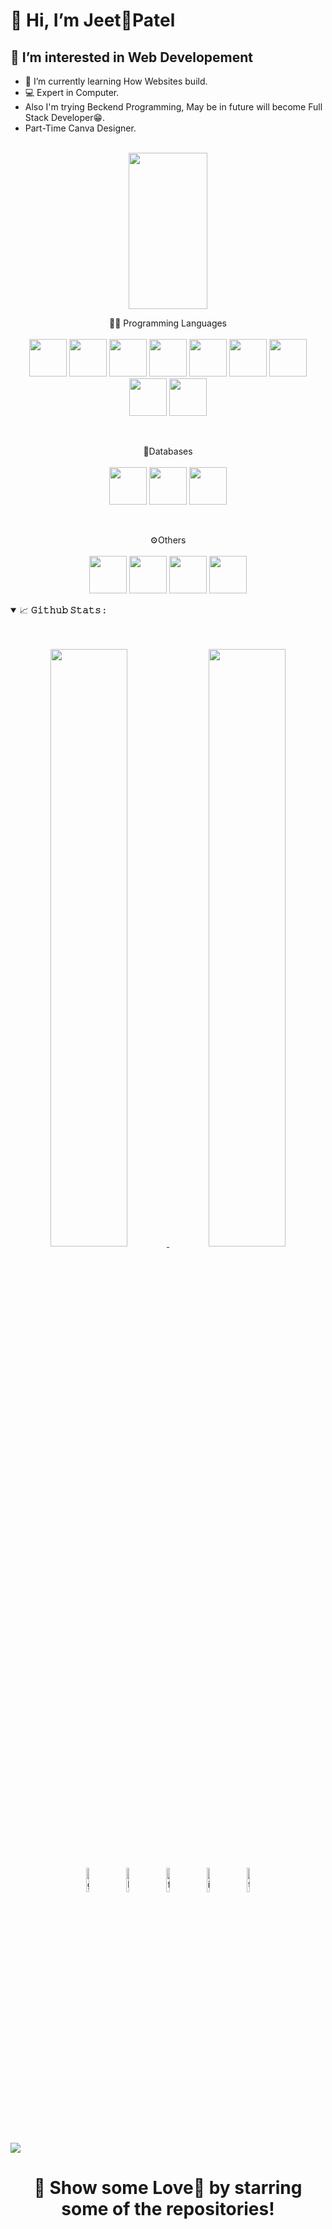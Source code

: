 <h1>👋 Hi, I’m Jeet💙Patel</h1>

## 👀 I’m interested in Web Developement
- 🌱 I’m currently learning How Websites build.
- 💻 Expert in Computer. 
- Also I'm trying Beckend Programming, May be in future will become Full Stack Developer😁.
- Part-Time Canva Designer. 
<br>
<div align="center">
	<img src="https://github.com/jeet404/jeet404/blob/main/src/coder.gif" width="50%" height="250" />
</div>

<p align="center">
👨‍💻 Programming Languages<br><br>
<code><img width="60" height="60" src="https://github.com/jeet404/jeet404/blob/main/src/html.png"/></code>
<code><img width="60" height="60" src="https://github.com/jeet404/jeet404/blob/main/src/css.png"/></code>
<code><img width="60" height="60" src="https://github.com/jeet404/jeet404/blob/main/src/js.png"/></code>
<code><img width="60" height="60" src="https://github.com/jeet404/jeet404/blob/main/src/php.png"/></code>
<code><img width="60" height="60" src="https://github.com/jeet404/jeet404/blob/main/src/python.png"/></code>
<code><img width="60" height="60" src="https://github.com/jeet404/jeet404/blob/main/src/c%23.png"/></code>
<code><img width="60" height="60" src="https://github.com/jeet404/jeet404/blob/main/src/java.png"/></code>
<code><img width="60" height="60" src="https://github.com/jeet404/jeet404/blob/main/src/cpp.png"/></code>
<code><img width="60" height="60" src="https://github.com/jeet404/jeet404/blob/main/src/clang.png"/></code>
</p>
<br>
<p align="center">
💾Databases<br><br>
<code><img width="60" height="60" src="https://github.com/jeet404/jeet404/blob/main/src/mysql.png"/></code>
<code><img width="60" height="60" src="https://github.com/jeet404/jeet404/blob/main/src/sql.png"/></code>
<code><img width="60" height="60" src="https://github.com/jeet404/jeet404/blob/main/src/msaccess.png"/></code>
</p>
<br/>
<p align="center">
⚙️Others<br><br>
<code><img width="60" height="60" src="https://github.com/jeet404/jeet404/blob/main/src/git.png"/></code>
<code><img width="60" height="60" src="https://github.com/jeet404/jeet404/blob/main/src/linux.png"/></code>
<code><img width="60" height="60" src="https://github.com/jeet404/jeet404/blob/main/src/canva.png"/></code>
<code><img width="60" height="60" src="https://github.com/jeet404/jeet404/blob/main/src/msoffice.png"/></code>
<br/>

<details open="">
<summary>
  <g-emoji class="g-emoji" alias="chart_with_upwards_trend" fallback-src="https://github.githubassets.com/images/icons/emoji/unicode/1f4c8.png">📈</g-emoji>
  <strong>𝙶𝚒𝚝𝚑𝚞𝚋 𝚂𝚝𝚊𝚝𝚜 : </strong>
</summary>
<br>
<br>

<p align="center">
  <a href="https://github.com/jeet404/">
	<img width="49.5%" src="https://github-readme-stats.vercel.app/api?username=jeet404&theme=gruvbox&hide_border=true&count_private=&include_all_commits=true"/>
    	<img width="49.5%" src="https://github-readme-streak-stats.herokuapp.com/?user=jeet404&theme=gruvbox&hide_border=true" />
  </a>
</p>

<p align="center" >
	<a href="https://github.com/jeet404"><img alt="github" width="10%" style="padding:5px" src="https://img.icons8.com/clouds/100/000000/github.png"/></a>
	<a href="https://www.linkedin.com/in/jeet404/"><img alt="linkedin" width="10%" style="padding:5px" src="https://img.icons8.com/clouds/100/000000/linkedin.png"/></a>
	<a href="https://www.facebook.com/jeet404.Patel/"><img alt="facebook" width="10%" style="padding:5px" src="https://img.icons8.com/clouds/100/000000/facebook-new.png"/></a>
	<a href="https://www.instagram.com/jeet404_/"><img alt="instagram" width="10%" style="padding:5px" src="https://img.icons8.com/clouds/100/000000/instagram.png"/></a>
  	<a href="https://twitter.com/jeet404_"><img alt="twitter" width="10%" style="padding:5px" src="https://img.icons8.com/clouds/100/000000/twitter.png"/></a>
</p>
<br/>

<!--![](https://github-profile-summary-cards.vercel.app/api/cards/profile-details?username=jeet404&theme=github_dark)-->
![](https://activity-graph.herokuapp.com/graph?username=jeet404&theme=gruvbox&hide_border=true&area=true)
#
<div align="center">
	<h1>🚀 Show some Love💙 by starring some of the repositories!</h1>
</div>
<!---
jap1203/jap1203 is a ✨ special ✨ repository because its `README.md` (this file) appears on your GitHub profile.
You can click the Preview link to take a look at your changes.
--->
